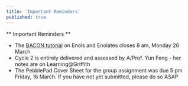 ```yaml
---
title: 'Important Reminders'
published: true
---
```


** Important Reminders **  
* The [BACON tutorial](https://learnbacon.com/) on Enols and Enolates closes 8 am, Monday 26 March  
* Cycle 2 is entirely delivered and assessed by A/Prof. Yun Feng - her notes are on Learning@Griffith  
* The PebblePad Cover Sheet for the group assignment was due 5 pm Friday, 16 March. If you have not yet submitted, please do so ASAP  
